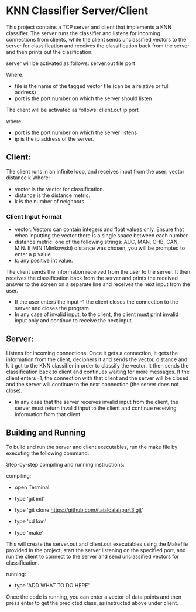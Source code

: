 # KNN Classifier Server/Client

This project contains a TCP server and client that implements a KNN classifier. The server runs the classifier and listens for incoming connections from clients, while the client sends unclassified vectors to the server for classification and receives the classification back from the server and then prints out the clasification. 

server will be activated as follows:
server.out file port

Where: 
- file is the name of the tagged vector file (can be a relative or full address)
- port is the port number on which the server should listen

The client will be activated as follows:
client.out ip port

where: 
- port is the port number on which the server listens 
- ip is the ip address of the server.


## Client:
The client runs in an infinite loop, and receives input from the user: vector distance k
Where: 
- vector is the vector for classification. 
- distance is the distance metric. 
- k is the number of neighbors.

### Client Input Format
- vector: Vectors can contain integers and float values only. Ensure that when inputting the vector there is a single space between each number.
- distance metric: one of the following strings: AUC, MAN, CHB, CAN, MIN. If MIN (Minkowski) distance was chosen, you will be prompted to enter a p value
- k: any positive int value.

The client sends the information received from the user to the server. It then receives the classification back from the server and prints the received answer to the screen on a separate line and receives the next input from the user.
- If the user enters the input -1 the client closes the connection to the server and closes the program. 
- In any case of invalid input, to the client, the client must print invalid input only and continue to receive the next input.

## Server:
Listens for incoming connections. Once it gets a connection, it gets the information from the client, deciphers it and sends the vector, distance and k it got to the KNN classifier in order to classify the vector. It then sends the classification back to client and continues waiting for more messages. If the client enters -1, the connection with that client and the server will be closed and the server will continue to the next connection (the server does not close).
- In any case that the server receives invalid input from the client, the server must return invalid input to the client and continue receiving information from that client.

## Building and Running

To build and run the server and client executables, run the make file by executing the following command:

Step-by-step compiling and running instructions:

compiling:

- open Terminal

- type 'git init'

- type 'git clone https://github.com/itaialcalai/part3.git'

- type 'cd knn'

- type 'make'

This will create the server.out and client.out executables using the Makefile provided in the project, start the server listening on the specified port, and run the client to connect to the server and send unclassified vectors for classification. 

running:

- type 'ADD WHAT TO DO HERE'

Once the code is running, you can enter a vector of data points and then press enter to get the predicted class, as instructed above under client.

